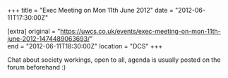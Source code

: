 +++
title = "Exec Meeting on Mon 11th June 2012"
date = "2012-06-11T17:30:00Z"

[extra]
original = "https://uwcs.co.uk/events/exec-meeting-on-mon-11th-june-2012-1474489063693/"    
end = "2012-06-11T18:30:00Z"
location = "DCS"
+++

Chat about society workings, open to all, agenda is usually posted on the forum beforehand :)

